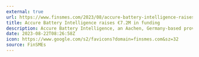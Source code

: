 ```yaml
---
external: true
url: https://www.finsmes.com/2023/08/accure-battery-intelligence-raises-e7-2m-in-funding.html
title: Accure Battery Intelligence raises €7.2M in funding
description: Accure Battery Intelligence, an Aachen, Germany-based provider of predictive analytics software to ensure battery safety, performance and extended life for energy storage, electric vehicles, and other applications, raised €7.2M in funding.
date: 2023-08-22T08:26:58Z
icon: https://www.google.com/s2/favicons?domain=finsmes.com&sz=32
source: FinSMEs
---
```


